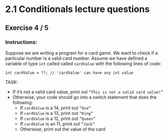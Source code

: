 # 2.1 Conditionals lecture questions 
## Exercise 4 / 5
### Instructions:
Suppose we are writing a program for a card game. We want to check if a particular number is a valid card number.
Assume we have defined a variable of type `int` called called `cardValue` with the following lines of code:

```
int cardValue = ??; // 'cardValue' can have any int value
```

TASK:

- If it’s not a valid card value, print out `“This is not a valid card value!”`
- Otherwise, your code should go into a switch statement that does the following:
    - If `cardValue` is a 14, print out `“Ace”`
    - If `cardValue` is a 13, print out `“King”`
    - If `cardValue` is a 12, print out `“Queen”`
    - If `cardValue` is an 11, print out `“Jack”`
    - Otherwise, print out the value of the card
